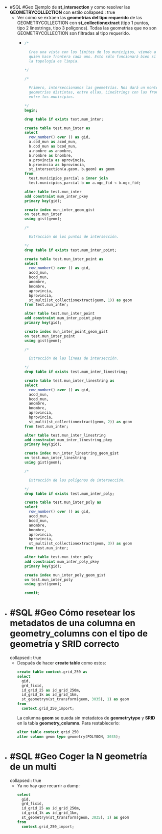 - #SQL #Geo Ejemplo de **st_intersection** y como resolver las **GEOMETRYCOLLECTION** con estilo
  collapsed:: true
  - Ver cómo se extraen las **geometrías del tipo requerido** de las GEOMETRYCOLLECTION con **st_collectionextract** (tipo 1 puntos, tipo 2 linestrings, tipo 3 polígonos). Todas las geometrías que no son GEOMETRYCOLLECTION son filtradas al tipo requerido.
    - ```sql
      /*
      
        Crea una vista con los límites de los municipios, viendo a
        quién hace frontera cada uno. Esto sólo funcionará bien si
        la topología es limpia.
      
      */
      
      /*
      
        Primero, interseccionamos las geometrías. Nos dará un montón de tipos de
        geometrías distintas, entre ellas, LineStrings con las fronteras compartidas
        entre los municipios.
      
      */
      begin;
      
      drop table if exists test.mun_inter;
      
      create table test.mun_inter as
      select
        row_number() over () as gid,
        a.cod_mun as acod_mun,
        b.cod_mun as bcod_mun,
        a.nombre as anombre,
        b.nombre as bnombre,
        a.provincia as aprovincia,
        b.provincia as bprovincia,
        st_intersection(a.geom, b.geom) as geom
      from
        test.municipios_parcial a inner join
        test.municipios_parcial b on a.ogc_fid < b.ogc_fid;
      
      alter table test.mun_inter
      add constraint mun_inter_pkey
      primary key(gid);
      
      create index mun_inter_geom_gist
      on test.mun_inter
      using gist(geom);
      
      /*
      
        Extracción de los puntos de intersección.
      
      */
      drop table if exists test.mun_inter_point;
      
      create table test.mun_inter_point as
      select
        row_number() over () as gid,
        acod_mun,
        bcod_mun,
        anombre,
        bnombre,
        aprovincia,
        bprovincia,
        st_multi(st_collectionextract(geom, 1)) as geom
      from test.mun_inter;
      
      alter table test.mun_inter_point
      add constraint mun_inter_point_pkey
      primary key(gid);
      
      create index mun_inter_point_geom_gist
      on test.mun_inter_point
      using gist(geom);
      
      /*
      
        Extracción de las líneas de intersección.
      
      */
      drop table if exists test.mun_inter_linestring;
      
      create table test.mun_inter_linestring as
      select
        row_number() over () as gid,
        acod_mun,
        bcod_mun,
        anombre,
        bnombre,
        aprovincia,
        bprovincia,
        st_multi(st_collectionextract(geom, 2)) as geom
      from test.mun_inter;
      
      alter table test.mun_inter_linestring
      add constraint mun_inter_linestring_pkey
      primary key(gid);
      
      create index mun_inter_linestring_geom_gist
      on test.mun_inter_linestring
      using gist(geom);
      
      /*
      
        Extracción de los polígonos de intersección.
      
      */
      drop table if exists test.mun_inter_poly;
      
      create table test.mun_inter_poly as
      select
        row_number() over () as gid,
        acod_mun,
        bcod_mun,
        anombre,
        bnombre,
        aprovincia,
        bprovincia,
        st_multi(st_collectionextract(geom, 3)) as geom
      from test.mun_inter;
      
      alter table test.mun_inter_poly
      add constraint mun_inter_poly_pkey
      primary key(gid);
      
      create index mun_inter_poly_geom_gist
      on test.mun_inter_poly
      using gist(geom);
      
      commit;
      ```
- # #SQL #Geo Cómo resetear los metadatos de una columna en geometry_columns con el tipo de geometría y SRID correcto
  collapsed:: true
  - Después de hacer **create table** como estos:
    ```sql
    create table context.grid_250 as
    select
      gid,
      grd_fixid,
      id_grid_25 as id_grid_250m,
      id_grid_1k as id_grid_1km,
      st_geometryn(st_transform(geom, 3035), 1) as geom
    from
      context.grid_250_import;
    ```
    La columna **geom** se queda sin metadatos de **geometrytype** y **SRID** en la tabla **geometry_columns**. Para restablecerlo:
    ```sql
    alter table context.grid_250
    alter column geom type geometry(POLYGON, 3035);
    ```
- # #SQL #Geo Coger la N geometría de un multi
  collapsed:: true
  - Ya no hay que recurrir a dump:
    ```sql
    select
      gid,
      grd_fixid,
      id_grid_25 as id_grid_250m,
      id_grid_1k as id_grid_1km,
      st_geometryn(st_transform(geom, 3035), 1) as geom
    from
      context.grid_250_import;
    ```